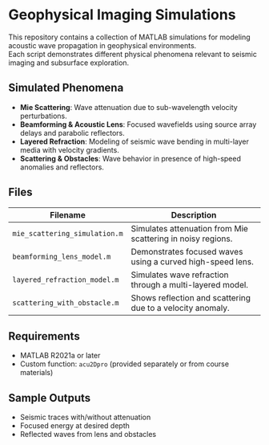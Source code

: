 # Geophysical Imaging Simulations

This repository contains a collection of MATLAB simulations for modeling acoustic wave propagation in geophysical environments.  
Each script demonstrates different physical phenomena relevant to seismic imaging and subsurface exploration.

## Simulated Phenomena

- **Mie Scattering**: Wave attenuation due to sub-wavelength velocity perturbations.
- **Beamforming & Acoustic Lens**: Focused wavefields using source array delays and parabolic reflectors.
- **Layered Refraction**: Modeling of seismic wave bending in multi-layer media with velocity gradients.
- **Scattering & Obstacles**: Wave behavior in presence of high-speed anomalies and reflectors.

## Files

| Filename                         | Description                                                  |
|----------------------------------|--------------------------------------------------------------|
| `mie_scattering_simulation.m`    | Simulates attenuation from Mie scattering in noisy regions. |
| `beamforming_lens_model.m`       | Demonstrates focused waves using a curved high-speed lens.  |
| `layered_refraction_model.m`     | Simulates wave refraction through a multi-layered model.    |
| `scattering_with_obstacle.m`     | Shows reflection and scattering due to a velocity anomaly.  |

## Requirements

- MATLAB R2021a or later
- Custom function: `acu2Dpro` (provided separately or from course materials)

## Sample Outputs

- Seismic traces with/without attenuation
- Focused energy at desired depth
- Reflected waves from lens and obstacles
